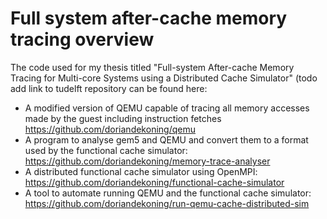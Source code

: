 # Full system after-cache memory tracing overview

The code used for my thesis titled "Full-system After-cache Memory Tracing for Multi-core Systems using a Distributed Cache Simulator" (todo add link to tudelft repository can be found here:

- A modified version of QEMU capable of tracing all memory accesses made by the guest including instruction fetches https://github.com/doriandekoning/qemu
- A program to analyse gem5 and QEMU and convert them to a format used by the functional cache simulator: https://github.com/doriandekoning/memory-trace-analyser
- A distributed functional cache simulator using OpenMPI: https://github.com/doriandekoning/functional-cache-simulator 
- A tool to automate running QEMU and the functional cache simulator: https://github.com/doriandekoning/run-qemu-cache-distributed-sim
